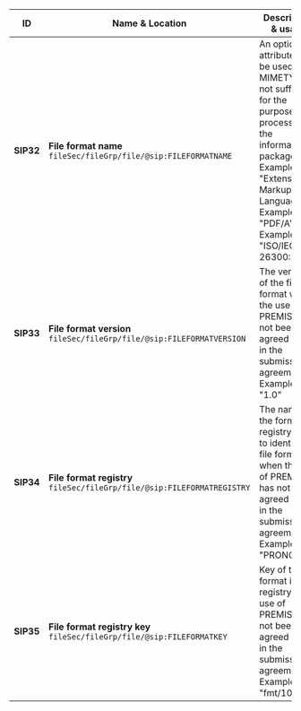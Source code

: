 | ID | Name & Location | Description & usage | Cardinality & Level |
| -- | --------------- | ------------------- | ------------------- |
| <a name="SIP32"></a>**SIP32** | **File format name** <br/> `fileSec/fileGrp/file/@sip:FILEFORMATNAME` | An optional attribute may be used if the MIMETYPE is not sufficient for the purposes of processing the information package. <br/> Example: "Extensible Markup Language" <br/> Example: "PDF/A" <br/> Example: "ISO/IEC 26300:2006" | **0..1** <br/> MAY |
| <a name="SIP33"></a>**SIP33** | **File format version** <br/> `fileSec/fileGrp/file/@sip:FILEFORMATVERSION` | The version of the file format when the use of PREMIS has not been agreed upon in the submission agreement. <br/> Example: "1.0" | **0..1** <br/> MAY |
| <a name="SIP34"></a>**SIP34** | **File format registry** <br/> `fileSec/fileGrp/file/@sip:FILEFORMATREGISTRY` | The name of the format registry used to identify the file format when the use of PREMIS has not been agreed upon in the submission agreement. <br/> Example: "PRONOM" | **0..1** <br/> MAY |
| <a name="SIP35"></a>**SIP35** | **File format registry key** <br/> `fileSec/fileGrp/file/@sip:FILEFORMATKEY` | Key of the file format in the registry when use of PREMIS has not been agreed upon in the submission agreement. <br/> Example: "fmt/101" | **0..1** <br/> MAY |
